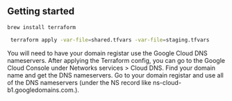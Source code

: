 ## Getting started

```bash
brew install terraform
```

```bash
 terraform apply -var-file=shared.tfvars -var-file=staging.tfvars
 ```

 You will need to have your domain registar use the Google Cloud DNS nameservers. After applying the Terraform config, you can go to the Google Cloud Console under Networks services > Cloud DNS. Find your domain name and get the DNS nameservers. Go to your domain registar and use all of the DNS nameservers (under the NS record like ns-cloud-b1.googledomains.com.).
